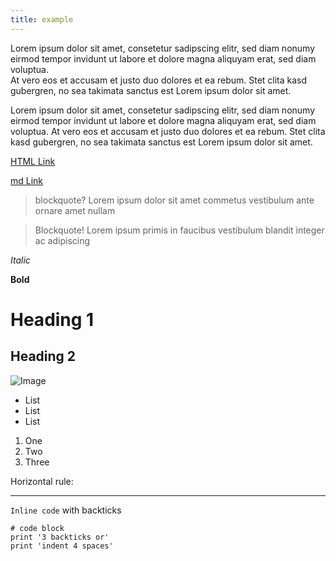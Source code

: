 ```yaml
---
title: example
---
```


<!--
Example content für https://pc-cdn-template.pc-tests.cf/demo
-->

Lorem ipsum dolor sit amet, consetetur sadipscing elitr, sed diam nonumy eirmod tempor invidunt ut labore et dolore magna aliquyam erat, sed diam voluptua.  
At vero eos et accusam et justo duo dolores et ea rebum. Stet clita kasd gubergren, no sea takimata sanctus est Lorem ipsum dolor sit amet.  

Lorem ipsum dolor sit amet, consetetur sadipscing elitr, sed diam nonumy eirmod tempor invidunt ut labore et dolore magna aliquyam erat, sed diam voluptua. 
At vero eos et accusam et justo duo dolores et ea rebum. Stet clita kasd gubergren, no sea takimata sanctus est Lorem ipsum dolor sit amet.

<a href="#">HTML Link</a>  

[md Link](#url) 

> blockquote?
> Lorem ipsum dolor sit amet commetus vestibulum ante ornare amet nullam 

<blockquote>
Blockquote!
Lorem ipsum primis in faucibus vestibulum blandit integer ac adipiscing 
</blockquote>


*Italic*


**Bold**


# Heading 1	


## Heading 2


![Image](https://pc-cdn-template.pc-tests.cf/assets/img/post-thumbnails/pc-cdn_dummy-image.jpg)


* List
* List
* List


1. One
2. Two
3. Three


Horizontal rule:

---

`Inline code` with backticks	


```
# code block
print '3 backticks or'
print 'indent 4 spaces'
```
